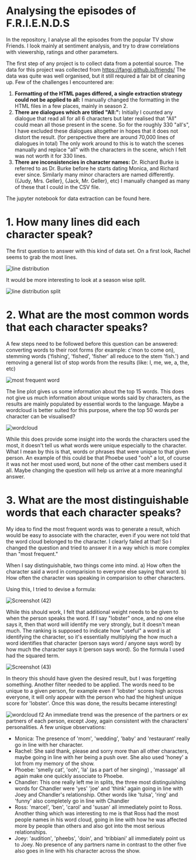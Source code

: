 # Analysing the episodes of F.R.I.E.N.D.S
In the repository, I analyse all the episodes from the popular TV show Friends. I look mainly at sentiment analysis, and try to draw correlations with viewership, ratings and other parameters.

The first step of any project is to collect data from a potential source. The data for this project was collected from https://fangj.github.io/friends/
The data was quite was well organised, but it still required a fair bit of cleaning up. Few of the challenges I encountered are:

1. **Formatting of the HTML pages differed, a single extraction strategy could not be applied to all:** I manually changed the formatting in the HTML files in a few places, mainly in season 2.
2. **There are dialogues which are titled "All:":** Initially I counted any dialogue that read all for all 6 characters but later realised that "All" could mean all those present in the scene. So for the roughly 330 "all's", I have excluded these dialogues altogether in hopes that it does not distort the result. (for perspective there are around 70,000 lines of dialogues in total) The only work around to this is to watch the scenes manually and replace "all" with the characters in the scene, which I felt was not worth it for 330 lines.
3. **There are inconsistencies in character names:** Dr. Richard Burke is referred to as Dr. Burke before he starts dating Monica, and Richard ever since. Similarly many minor characters are named differently. ({Judy, Mrs. Geller}, {Jack, Mr. Geller}, etc) I manually changed as many of these that I could in the CSV file. 

The jupyter notebook for data extraction can be found here.

# 1.  How many lines did each character speak?

The first question to answer with this kind of data set. On a first look, Rachel seems to grab the most lines. 

![line distribution](https://user-images.githubusercontent.com/39181870/119117515-ec4edb00-ba46-11eb-82c6-0d3655eb179a.jpg)

It would be more interesting to look at a season wise split.

![line distribution split](https://user-images.githubusercontent.com/39181870/119142539-427e4700-ba64-11eb-801c-26e6a35cece1.jpg)

# 2.  What are the most common words that each character speaks?

A few steps need to be followed before this question can be answered: converting words to their root forms (for example: c'mon to come on), stemming words ('fishing', 'fished', 'fisher' all reduce to the stem 'fish.') and removing a general list of stop words from the results (like: I, me, we, a, the, etc)

![most frequent word](https://user-images.githubusercontent.com/39181870/119212487-4a76cf00-bad6-11eb-92c4-7f5519671a79.jpg)

The line plot gives us some information about the top 15 words. This does not give us much information about unique words said by characters, as the results are mainly populated by essential words to the language. Maybe a wordcloud is better suited for this purpose, where the top 50 words per character can be visualised?

![wordcloud](https://user-images.githubusercontent.com/39181870/119212489-51054680-bad6-11eb-9a9b-f8716c313072.jpg)

While this does provide some insight into the words the characters used the most, it doesn't tell us what words were unique especially to the character. What I mean by this is that, words or phrases that were unique to that given person. An example of this could be that Phoebe used "ooh" a lot, of course it was not her most used word, but none of the other cast members used it all. Maybe changing the question will help us arrive at a more meaningful answer.

# 3.  What are the most distinguishable words that each character speaks?

My idea to find the most frequent words was to generate a result, which would be easy to associate with the character, even if you were not told that the word cloud belonged to the character. I clearly failed at that! So I changed the question and tried to answer it in a way which is more complex than "most frequent."

When I say distinguishable, two things come into mind. 
a) How often the character said a word in comparision to everyone else saying that word.
b) How often the character was speaking in comparision to other characters. 

Using this, I tried to devise a formula:

![Screenshot (42)](https://user-images.githubusercontent.com/39181870/119212750-05539c80-bad8-11eb-9a65-cd5a59915649.png)

While this should work, I felt that additional weight needs to be given to when the person speaks the word. If I say "lobster" once, and no one else says it, then that word will identify me very strongly, but it doesn't mean much. The ranking is supposed to indicate how "useful" a word is at identifying the character, so it's essentially multiplying the how much a word identifies that character (person says word / anyone says word) by how much the character says it (person says word). So the formula I used had the squared term.

![Screenshot (43)](https://user-images.githubusercontent.com/39181870/119212834-99256880-bad8-11eb-8db7-7fe490df799e.png)

In theory this should have given the desired result, but I was forgetting something. Another filter needed to be applied. The words need to be unique to a given person, for example even if 'lobster' scores high across everyone, it will only appear with the person who had the highest unique score for 'lobster'. Once this was done, the results became interesting!

![wordcloud f2](https://user-images.githubusercontent.com/39181870/119214231-e1e21f00-bae2-11eb-8997-5157db29aede.jpg)
An immediate trend was the presence of the partners or ex partners of each person, except Joey, again consistent with the characters' personalities. A few unique observations:

- Monica: The presence of 'mom', 'wedding', 'baby' and 'restaurant' really go in line with her character.
- Rachel: She said thank, please and sorry more than all other characters, maybe going in line with her being a push over. She also used 'honey' a lot from my memory of the show.
- Phoebe: 'smelly cat', 'ooh', 'la' (as a part of her singing) , 'massage' all again make one quickly associate to Phoebe.
- Chandler: This one really left me in splits, the three most distinguishing words for Chandler were 'yes' 'joe' and 'think' again going in line with Joey and Chandler's relationship. Other words like 'tulsa', 'ring' and 'funny' also completely go in line with Chandler
- Ross: 'marcel', 'ben', 'carol' and 'susan' all immediately point to Ross. Another thing which was interesting to me is that Ross had the most people names in his word cloud, going in line with how he was affected more by people than others and also got into the most serious relationships.
- Joey: 'audition', 'pheebs', 'doin', and 'tribbiani' all immediately point us to Joey. No presence of any partners name in contrast to the other five also goes in line with his character across the show. 

